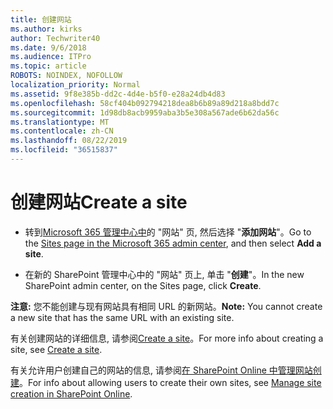 ```yaml
---
title: 创建网站
ms.author: kirks
author: Techwriter40
ms.date: 9/6/2018
ms.audience: ITPro
ms.topic: article
ROBOTS: NOINDEX, NOFOLLOW
localization_priority: Normal
ms.assetid: 9f8e385b-dd2c-4d4e-b5f0-e28a24db4d83
ms.openlocfilehash: 58cf404b092794218dea8b6b89a89d218a8bdd7c
ms.sourcegitcommit: 1d98db8acb9959aba3b5e308a567ade6b62da56c
ms.translationtype: MT
ms.contentlocale: zh-CN
ms.lasthandoff: 08/22/2019
ms.locfileid: "36515837"
---
```

# <a name="create-a-site"></a><span data-ttu-id="bf323-102">创建网站</span><span class="sxs-lookup"><span data-stu-id="bf323-102">Create a site</span></span>

- <span data-ttu-id="bf323-103">转到[Microsoft 365 管理中心中](https://portal.office.com/adminportal/home#/SitesList)的 "网站" 页, 然后选择 "**添加网站**"。</span><span class="sxs-lookup"><span data-stu-id="bf323-103">Go to the [Sites page in the Microsoft 365 admin center](https://portal.office.com/adminportal/home#/SitesList), and then select **Add a site**.</span></span> 
    
- <span data-ttu-id="bf323-104">在新的 SharePoint 管理中心中的 "网站" 页上, 单击 "**创建**"。</span><span class="sxs-lookup"><span data-stu-id="bf323-104">In the new SharePoint admin center, on the Sites page, click **Create**.</span></span> 
    
 <span data-ttu-id="bf323-105">**注意:** 您不能创建与现有网站具有相同 URL 的新网站。</span><span class="sxs-lookup"><span data-stu-id="bf323-105">**Note:** You cannot create a new site that has the same URL with an existing site.</span></span> 
  
<span data-ttu-id="bf323-106">有关创建网站的详细信息, 请参阅[Create a site](https://go.microsoft.com/fwlink/?linkid=866295)。</span><span class="sxs-lookup"><span data-stu-id="bf323-106">For more info about creating a site, see [Create a site](https://go.microsoft.com/fwlink/?linkid=866295).</span></span>
  
<span data-ttu-id="bf323-107">有关允许用户创建自己的网站的信息, 请参阅[在 SharePoint Online 中管理网站创建](https://go.microsoft.com/fwlink/?linkid=866296)。</span><span class="sxs-lookup"><span data-stu-id="bf323-107">For info about allowing users to create their own sites, see [Manage site creation in SharePoint Online](https://go.microsoft.com/fwlink/?linkid=866296).</span></span>
  

